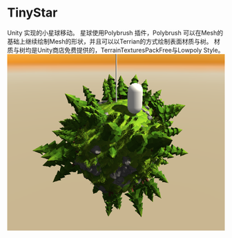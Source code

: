 # TinyStar
Unity 实现的小星球移动。
星球使用Polybrush 插件，Polybrush 可以在Mesh的基础上继续绘制Mesh的形状，并且可以以Terrian的方式绘制表面材质与树。
材质与树均是Unity商店免费提供的，TerrainTexturesPackFree与Lowpoly Style。
![image](http://github.com/GaoXingShi/TinyStar/raw/master/TitleImage/tinyStar.png)
